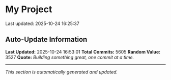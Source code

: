 # My Project


Last updated: 2025-10-24 16:25:37












































































































































































































































































































































































































































































































































































































































































































































































































































































































































































































































































































































































































































































































































































































































































































































































































































































































































































































































































































































































































































































































































































































































































































































































































































































































































































































































































































































































































































































































































































































































































































































































































































































































































































































































































































































































































































































































































































































































































































































































































































































































































































































































































































































































































































































































































































































































































































































































































































































































































































































































































































































































































































































































































































































































































































































































































































































































































































































































































































































































































































































































































































































































## Auto-Update Information

**Last Updated:** 2025-10-24 16:53:01
**Total Commits:** 5605
**Random Value:** 3527
**Quote:** _Building something great, one commit at a time._

---
_This section is automatically generated and updated._